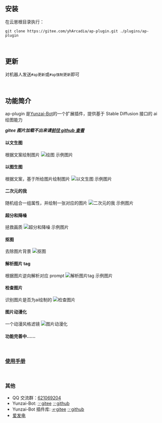 <!--
 * @Author: 渔火Arcadia  https://github.com/yhArcadia
 * @Date: 2022-12-22 00:38:21
 * @LastEditors: 渔火Arcadia
 * @LastEditTime: 2023-01-06 01:12:41
 * @FilePath: \Yunzai-Bot\plugins\ap-plugin\README.md
 * @Description: 版本：2.6.7
 *
 * Copyright (c) 2022 by 渔火Arcadia 1761869682@qq.com, All Rights Reserved.
-->

## 安装

在云崽根目录执行：

```
git clone https://gitee.com/yhArcadia/ap-plugin.git ./plugins/ap-plugin
```

</br>

## 更新

对机器人发送`#ap更新`或`#ap强制更新`即可

</br>

## 功能简介

ap-plugin 是[Yunzai-Bot](https://github.com/Le-niao/Yunzai-Bot)的一个扩展插件，提供基于 Stable Diffusion 接口的 ai 绘图能力

**_gitee 图片加载不出来请[前往 github 查看](https://github.com/yhArcadia/ap-plugin)_**

#### 以文生图

根据文案绘制图片
![绘图 示例图片](./resources/readme/%E7%BB%98%E5%9B%BE.jpg)

#### 以图生图

根据文案，基于所给图片绘制图片
![以文生图 示例图片](./resources/readme/%E4%BB%A5%E5%9B%BE%E7%94%9F%E5%9B%BE.jpg)

#### 二次元的我

随机组合一组属性，并绘制一张对应的图片
![二次元的我 示例图片](./resources/readme/%E4%BA%8C%E6%AC%A1%E5%85%83%E7%9A%84%E6%88%91.jpg)

#### 超分和降噪

拯救画质
![超分和降噪 示例图片](./resources/readme/%E5%9B%BE%E7%89%87%E8%B6%85%E5%88%86.jpg)

#### 抠图

去除图片背景
![抠图](./resources/readme/%E6%8A%A0%E5%9B%BE.jpg)

#### 解析图片 tag

根据图片逆向解析对应 prompt
![解析图片tag 示例图片](./resources/readme/%E8%A7%A3%E6%9E%90tag.jpg)

#### 检查图片

识别图片是否为ai绘制的
![检查图片](./resources/readme/%E6%A3%80%E6%9F%A5%E5%9B%BE%E7%89%87.jpg)

#### 图片动漫化

一个动漫风格滤镜
![图片动漫化](./resources/readme/%E5%8A%A8%E6%BC%AB%E5%8C%96.jpg)

#### 功能完善中……

</br>

### [使用手册](https://www.wolai.com/tiamcvmiaLJLePhTr4LAJE)

</br>

### 其他

- QQ 交流群：[621069204](https://qm.qq.com/cgi-bin/qm/qr?k=rIsuCl_GFdEfL-IBAwp1K50_Q7LHU3PF&jump_from=webapi&authKey=C7F2rC3qdrxMoDLYA2xkYD0wbdAdkr+XizZry54cpCBoimI9lo06VEtNpXIMTZzQ)
- Yunzai-Bot: [☞gitee](https://gitee.com/Le-niao/Yunzai-Bot) [☞github](https://github.com/Le-niao/Yunzai-Bot)
- Yunzai-Bot 插件库: [☞gitee](https://gitee.com/yhArcadia/Yunzai-Bot-plugins-index) [☞github](https://github.com/yhArcadia/Yunzai-Bot-plugins-index)
- [爱发电](https://afdian.net/a/yhArcadia)
